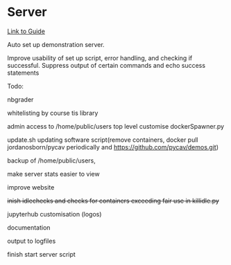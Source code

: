 # Server

[Link to Guide](https://github.com/PyCav/Server/blob/master/guide.md)


Auto set up demonstration server.

Improve usability of set up script, error handling, and checking if successful. Suppress output of certain commands and echo success statements

Todo:

nbgrader

whitelisting by course tis library

admin access to /home/public/users top level customise dockerSpawner.py

update.sh updating software script(remove containers, docker pull jordanosborn/pycav periodically and https://github.com/pycav/demos.git)

backup of /home/public/users, 

make server stats easier to view

improve website

~~inish idlechecks and checks for containers exceeding fair use in killidle.py~~

jupyterhub customisation (logos)

documentation

output to logfiles

finish start server script
